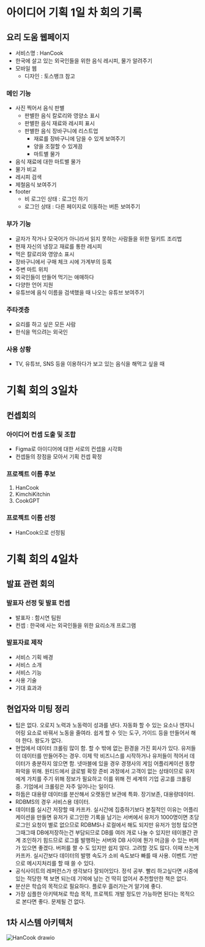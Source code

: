 # 아이디어 기획 1일 차 회의 기록

## 요리 도움 웹페이지
- 서비스명 : HanCook
- 한국에 살고 있는 외국인들을 위한 음식 레시피, 물가 알려주기
- 모바일 웹
    - 디자인 : 토스뱅크 참고
    
### 메인 기능
- 사진 찍어서 음식 판별
    - 판별한 음식 칼로리와 영양소 표시
    - 판별한 음식 재료와 레시피 표시
    - 판별한 음식 장바구니에 리스트업
        - 재료를 장바구니에 담을 수 있게 보여주기
        - 양을 조절할 수 있게끔
        - 마트별 물가
- 음식 재료에 대한 마트별 물가
- 물가 비교
- 레시피 검색
- 제철음식 보여주기
- footer
    - 비 로그인 상태 : 로그인 하기
    - 로그인 상태 : 다른 페이지로 이동하는 버튼 보여주기

### 부가 기능
- 글자가 작거나 모국어가 아니라서 읽지 못하는 사람들을 위한 밀키트 조리법
- 현재 자신의 냉장고 재료를 통한 레시피
- 먹은 칼로리와 영양소 표시
- 장바구니에서 구매 체크 시에 가계부의 등록
- 주변 마트 위치
- 외국인들이 만들어 먹기는 애매하다
- 다양한 언어 지원
- 유튜브에 음식 이름을 검색했을 때 나오는 유튜브 보여주기

### 주타겟층
- 요리를 하고 싶은 모든 사람
- 한식을 먹으려는 외국인

### 사용 상황
- TV, 유튜브, SNS 등을 이용하다가 보고 있는 음식을 해먹고 싶을 때
  


# 기획 회의 3일차

## 컨셉회의

### 아이디어 컨셉 도출 및 조합
- Figma로 아이디어에 대한 서로의 컨셉을 시각화
- 컨셉들의 장점을 모아서 기획 컨셉 확정

### 프로젝트 이름 후보
1. HanCook
2. KimchiKitchin
3. CookGPT

### 프로젝트 이름 선정
- HanCook으로 선정됨

# 기획 회의 4일차

## 발표 관련 회의

### 발표자 선정 및 발표 컨셉
- 발표자 : 함시연 팀원
- 컨셉 : 한국에 사는 외국인들을 위한 요리소개 프로그램

### 발표자료 제작
- 서비스 기획 배경
- 서비스 소개
- 서비스 기능
- 사용 기술
- 기대 효과과

## 현업자와 미팅 정리
- 팁은 없다. 오로지 노력과 노동력이 성과를 낸다. 자동화 할 수 있는 요소나 엔지니어링 요소로 바꿔서 노동을 줄여라. 쉽게 할 수 잇는 도구, 가이드 등을 만들어서 해야 한다. 왕도가 없다.
- 현업에서 데이터 크롤링 많이 함. 할 수 밖에 없는 환경을 가진 회사가 있다. 유저들이 데이터를 만들어주는 경우. 이제 막 비즈니스를 시작하거나 유저들이 적어서 데이터가 충분하지 않으면 함. 넷마블에 있을 경우 경쟁사의 게임 어플리케이션 동향파악을 위해. 원티드에서 글로벌 확장 준비 과정에서 고객이 없는 상태이므로 유저에게 가치를 주기 위해 정보가 필요하고 이를 위해 전 세계의 기업 공고를 크롤링 중. 기업에서 크롤링은 자주 일어나는 일이다.
- 하둡은 대용량 데이터를 분산해서 오랫동안 보관에 특화. 장기보존, 대용량데이터.
- RDBMS의 경우 서비스용 데이터.
- 데이터를 실시간 저장할 때 카프카. 실시간에 집중하기보다 본질적인 이유는 어플리케이션을 만들면 유저가 로그인한 기록을 남기는 서버에서 유저가 1000명이면 초당 로그인 요청이 별로 없으므로 RDBMS나 로컬에서 해도 되지만 유저가 엄청 많으면 그때그때 DB에저장하는건 부담되므로 DB를 여러 개로 나눌 수 있지만 테이블간 관계 조인하기 힘드므로 로그를 발행하는 서버와 DB 사이에 뭔가 머금을 수 있는 버퍼가 있으면 좋겠다. 버퍼를 짤 수 도 있지만 쉽지 않다. 고려할 것도 많다. 이때 쓰는게 카프카. 실시간보다 데이터의 발행 속도가 소비 속도보다 빠를 때 사용. 이벤트 기반으로 메시지처리를 할 때 쓸 수 있다.
- 공식사이트의 레퍼런스가 생각보다 잘되어있다. 정석 공부. 빨리 하고싶다면 시중에 있는 적당한 책 보면 되는데 기억에 남는 건 딱히 없어서 추천할만한 책은 없다.
- 분산은 학습의 목적으로 필요하다. 플로우 흘러가는거 알기에 좋다.
- 가장 심플한 아키텍쳐로 학습 목적, 프로젝트 개발 정도만 가능하면 된다는 목적으로 본다면 좋다. 문제될 건 없다.

## 1차 시스템 아키텍처
![HanCook drawio](https://user-images.githubusercontent.com/91431779/223962651-b9a2725a-148a-44ce-81e6-596ddadc0303.png)

